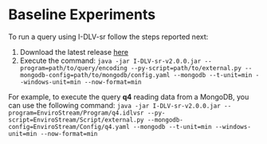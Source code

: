 # Baseline Experiments
To run a query using I-DLV-sr follow the steps reported next:
1. Download the latest release [here](https://github.com/DeMaCS-UNICAL/I-DLV-sr/releases/tag/v2.0.0)
2. Execute the command: 
```java -jar I-DLV-sr-v2.0.0.jar --program=path/to/query/encoding --py-script=path/to/external.py --mongodb-config=path/to/mongodb/config.yaml --mongodb --t-unit=min --windows-unit=min --now-format=min```

 
For example, to execute the query **q4** reading data from a MongoDB, you can use the following command:
```java -jar I-DLV-sr-v2.0.0.jar --program=EnviroStream/Program/q4.idlvsr --py-script=EnviroStream/Script/external.py --mongodb-config=EnviroStream/Config/q4.yaml --mongodb --t-unit=min --windows-unit=min --now-format=min```

